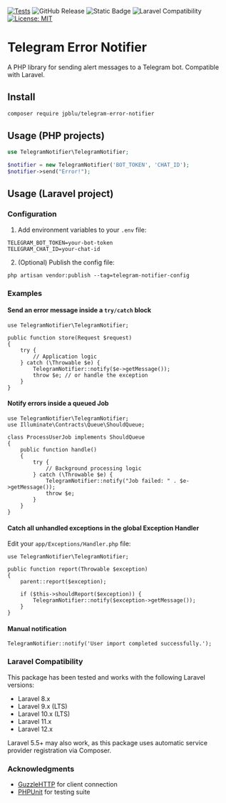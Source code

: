 [![Tests](https://github.com/jpblu/telegram-error-notifier/actions/workflows/tests.yml/badge.svg)](https://github.com/jpblu/telegram-error-notifier/actions/workflows/tests.yml)
![GitHub Release](https://img.shields.io/github/v/release/jpblu/telegram-error-notifier)
![Static Badge](https://img.shields.io/badge/PHP-%3E%3D%208.1-blue)
![Laravel Compatibility](https://img.shields.io/badge/Laravel-8.x%20|%209.x%20|%2010.x%20|%2011.x-blueviolet?logo=laravel&logoColor=white)
[![License: MIT](https://img.shields.io/badge/License-MIT-blue.svg)](LICENSE)


# Telegram Error Notifier

A PHP library for sending alert messages to a Telegram bot. Compatible with Laravel.

## Install

```bash
composer require jpblu/telegram-error-notifier
```

## Usage (PHP projects)

```php
use TelegramNotifier\TelegramNotifier;

$notifier = new TelegramNotifier('BOT_TOKEN', 'CHAT_ID');
$notifier->send("Error!");
```

## Usage (Laravel project)

### Configuration

1. Add environment variables to your `.env` file:
```
TELEGRAM_BOT_TOKEN=your-bot-token
TELEGRAM_CHAT_ID=your-chat-id
```

2. (Optional) Publish the config file:
```
php artisan vendor:publish --tag=telegram-notifier-config
```

### Examples

#### Send an error message inside a `try/catch` block
```
use TelegramNotifier\TelegramNotifier;

public function store(Request $request)
{
    try {
        // Application logic
    } catch (\Throwable $e) {
        TelegramNotifier::notify($e->getMessage());
        throw $e; // or handle the exception
    }
}
```

#### Notify errors inside a queued Job
```
use TelegramNotifier\TelegramNotifier;
use Illuminate\Contracts\Queue\ShouldQueue;

class ProcessUserJob implements ShouldQueue
{
    public function handle()
    {
        try {
            // Background processing logic
        } catch (\Throwable $e) {
            TelegramNotifier::notify("Job failed: " . $e->getMessage());
            throw $e;
        }
    }
}
```

#### Catch all unhandled exceptions in the global Exception Handler
Edit your `app/Exceptions/Handler.php` file:
```
use TelegramNotifier\TelegramNotifier;

public function report(Throwable $exception)
{
    parent::report($exception);

    if ($this->shouldReport($exception)) {
        TelegramNotifier::notify($exception->getMessage());
    }
}
```

#### Manual notification
```
TelegramNotifier::notify('User import completed successfully.');
```

### Laravel Compatibility

This package has been tested and works with the following Laravel versions:

- Laravel 8.x
- Laravel 9.x (LTS)
- Laravel 10.x (LTS)
- Laravel 11.x
- Laravel 12.x

Laravel 5.5+ may also work, as this package uses automatic service provider registration via Composer.

### Acknowledgments
- [GuzzleHTTP](https://github.com/guzzle/guzzle) for client connection
- [PHPUnit](https://github.com/sebastianbergmann/phpunit/) for testing suite
